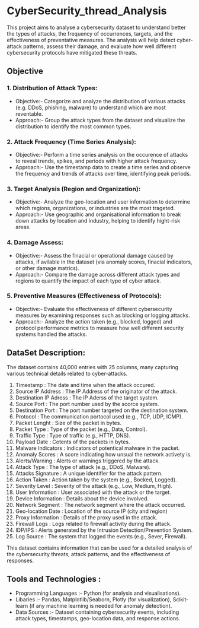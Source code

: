 # CyberSecurity_thread_Analysis
This project aims to analyse a cybersecurity dataset to understand better the types of attacks, the frequency of occurrences, targets, and the effectiveness of preventative measures. The analysis will help detect cyber-attack patterns, assess their damage, and evaluate how well different cybersecurity protocols have mitigated these threats.
## Objective 
### 1. Distribution of Attack Types:
- Objective:- Categorize and analyze the distribution of various attacks (e.g. DDoS, phishing, malware) to understand which are most reventable.
- Approach:- Group the attack types from the dataset and visualize the distribution to identify the most common types.
  
### 2. Attack Frequency (Time Series Analysis):
- Objective:- Perform a time series analysis on the occurence of attacks to reveal trends, spikes, and periods with higher attack frequency.
- Approach:- Use the timestamp data to create a time series and observe the frequency and trends of attacks over time, identifying peak periods.

### 3. Target Analysis (Region and Organization):
- Objective:- Analyze the geo-location and user information to determine which regions, organizations, or industries are the most trageted.
- Approach:- Use geographic and organisational information to break down attacks by location and industry, helping to identify hight-risk areas.

### 4. Damage Assess:
- Objective:- Assess the finacial or operational damage caused by attacks, if avilable in the dataset (via anomaly scores, finacial indicators, or other damage matrics).
- Approach:- Compare the damage across different attack types and regions to quantify the impact of each type of cyber attack.

### 5. Preventive Measures (Effectiveness of Protocols):
- Objective:- Evaluate the effectiveness of different cybersecurity measures by examining responses such as blocking or logging attacks.
- Approach:- Analyze the action taken (e.g., blocked, logged) and protocol performance metrics to measure how well different security systems handled the attacks.

## DataSet Description:
The dataset contains 40,000 entries with 25 columns, many capturing various technical details related to cyber-attacks.

1. Timestamp : The date and time when the attack occured.
2. Source IP Address : The IP Address of the originator of the attack.
3. Destination IP Adress : The IP Aderss of the target system.
4. Source Port : The port number used by the scorce system.
5. Destination Port : The port number targeted on the destination system.
6. Protocol : The communication portocol used (e.g., TCP, UDP, ICMP).
7. Packet Lenght : Size of the packet in bytes.
8. Packet Type : Type of the packet (e.g., Data, Control).
9. Traffic Type : Type of traffic (e.g., HTTP, DNS).
10. Payload Date : Cotents of the packets in bytes.
11. Malware Indicators : Indicators of potentical malware in the packet.
12. Anomaly Scores : A score indicating how unsual the network activety is.
13. Alerts/Warning : Alerts or warnings triggered by the attack.
14. Attack Type : The type of attack (e.g., DDoS, Malware).
15. Attacks Signature : A unique identifler for the attack pattern.
16. Action Taken : Action taken by the system (e.g., Bocked, Logged).
17. Severity Level : Severity of the attack (e.g., Low, Medium, High).
18. User Information : User associated with the attack or the target.
19. Device Information : Details about the device involved.
20. Network Segment : The network segment where the attack occurred.
21. Geo-location Date : Location of the source IP (city and region)
22. Proxy Information : Details of the proxy used in the attack.
23. Firewall Logs : Logs related to firewall activity during the attack.
24. IDP/IPS : Alerts generated by the Intrusion Detection/Prevention System.
25. Log Source : The system that logged the events (e.g., Sever, Firewall).

This dataset contains information that can be used for a detailed analysis of the cybersecurity threats, attack patterns, and the effectiveness of responses.

## Tools and Technologies : 
- Programming Languages :- Python (for analysis and visualisations).
- Libaries :- Pandas, Matplotlib/Seaborn, Plotly (for visualization), Scikit-learn (if any machine learning is needed for anomaly detection).
- Data Sources :- Dataset containing cybersecurity events, including attack types, timestamps, geo-location data, and response actions.









